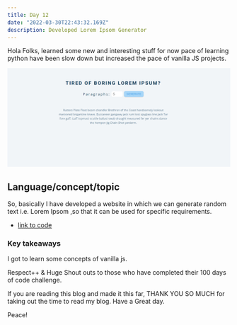 ```yaml
---
title: Day 12
date: "2022-03-30T22:43:32.169Z"
description: Developed Lorem Ipsom Generator
---
```


Hola Folks, learned some new and interesting stuff for now pace of learning python have been slow down but increased the pace of vanilla JS projects.

![coding](./output.png)

## Language/concept/topic

So, basically I have developed a website in which we can generate random text i.e. Lorem Ipsom ,so that it can be used for specific requirements.

- [link to code](https://github.com/jay-2000/jsMiniProjects/tree/main/lorem%20ipsom)



### Key takeaways

I got to learn some concepts of vanilla js.




Respect++ & Huge Shout outs to those who have completed their 100 days of code challenge.

If you are reading this blog and made it this far, THANK YOU SO MUCH for taking out the time to read my blog. Have a Great day.

Peace!